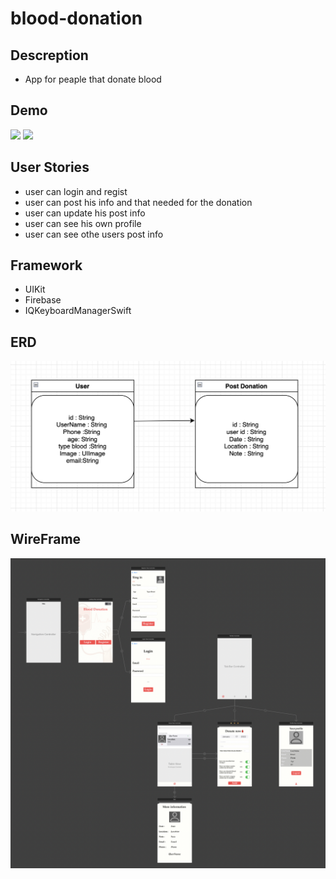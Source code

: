 # blood-donation
## Descreption
- App for peaple that donate blood

## Demo
![](lightmode.gif)
![](darkmode.gif)
## User Stories
- user can login and regist
- user can post his info and that needed for the donation
- user can update his post info
- user can see his own profile
- user can see othe users post info

## Framework
- UIKit
- Firebase
- IQKeyboardManagerSwift

## ERD
![](ERD.png)
## WireFrame
![](wireframe.png)
